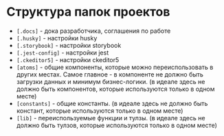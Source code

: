# Структура папок проектов
* `[.docs]` - дока разработчика, соглашения по работе
* `[.husky]` - настройки husky
* `[.storybook]` - настройки storybook
* `[.jest-config]` - настройки jest
* `[.ckeditor5]` - настройки ckeditor5
* `[atoms]` - общие компоненты, которые можно переиспользовать в других местах. Самое главное - в компоненте не должно быть загрузки данных и минимум бизнес-логики. (в идеале здесь не должно быть компонентов, которые используются только в одном месте)
* `[constants]` - общие константы. (в идеале здесь не должно быть констант, которые используются только в одном месте)
* `[lib]` - переиспользуемые функции и тулзы. (в идеале здесь не должно быть тулзов, которые используются только в одном месте)

